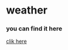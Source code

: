 # weather

<h3> you can find it here </h3>
<a href="https://weather-kpzv898ht-rahullodhipanna-gmailcom.vercel.app/"> clik here</a>
